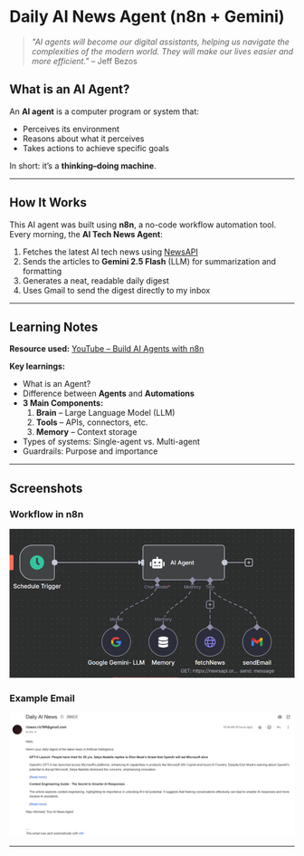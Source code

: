 # Daily AI News Agent (n8n + Gemini)  

> *"AI agents will become our digital assistants, helping us navigate the complexities of the modern world. They will make our lives easier and more efficient."* – Jeff Bezos  

## What is an AI Agent?  
An **AI agent** is a computer program or system that:  
- Perceives its environment  
- Reasons about what it perceives  
- Takes actions to achieve specific goals  

In short: it’s a **thinking–doing machine**.  

---

## How It Works  
This AI agent was built using **n8n**, a no-code workflow automation tool.  
Every morning, the **AI Tech News Agent**:  
1. Fetches the latest AI tech news using [NewsAPI](https://newsapi.org)  
2. Sends the articles to **Gemini 2.5 Flash** (LLM) for summarization and formatting  
3. Generates a neat, readable daily digest  
4. Uses Gmail to send the digest directly to my inbox  

---

## Learning Notes  

**Resource used:** [YouTube – Build AI Agents with n8n](https://www.youtube.com/watch?v=EH5jx5qPabU&t=731s)  

**Key learnings:**  
- What is an Agent?  
- Difference between **Agents** and **Automations**  
- **3 Main Components:**  
  1. **Brain** – Large Language Model (LLM)  
  2. **Tools** – APIs, connectors, etc.  
  3. **Memory** – Context storage  
- Types of systems: Single-agent vs. Multi-agent  
- Guardrails: Purpose and importance

---

## Screenshots  

### Workflow in n8n  
![Workflow Screenshot](workflow.png)  

### Example Email  
![Email Screenshot](email.png)  

---
